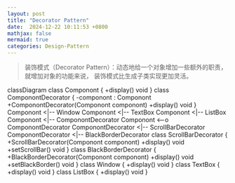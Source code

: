 ```yaml
---
layout: post
title: "Decorator Pattern"
date:  2024-12-22 10:11:53 +0800
mathjax: false
mermaid: true
categories: Design-Pattern
---
```


> 装饰模式（Decorator Pattern）：动态地给一个对象增加一些额外的职责，就增加对象的功能来说，
装饰模式比生成子类实现更加灵活。

<div class="mermaid">
classDiagram
    class Componont {
        +display() void
    }
    class ComponontDecorator {
        -componont : Componont
        +ComponontDecorator(Componont componont)
        +display() void
    }
    Componont <|-- Window
    Componont <|-- TextBox
    Componont <|-- ListBox
    Componont <|-- ComponontDecorator
    Componont <--o ComponontDecorator
    ComponontDecorator <|-- ScrollBarDecorator
    ComponontDecorator <|-- BlackBorderDecorator
    class ScrollBarDecorator {
        +ScrollBarDecorator(Componont componont)
        +display() void
        +setScrollBar() void
    }
    class BlackBorderDecorator {
        +BlackBorderDecorator(Componont componont)
        +display() void
        +setBlackBorder() void
    }
    class Window {
        +display() void
    }
    class TextBox {
        +display() void
    }
    class ListBox {
        +display() void
    }
</div>
